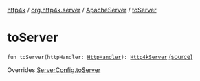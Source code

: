 [http4k](../../index.md) / [org.http4k.server](../index.md) / [ApacheServer](index.md) / [toServer](./to-server.md)

# toServer

`fun toServer(httpHandler: `[`HttpHandler`](../../org.http4k.core/-http-handler.md)`): `[`Http4kServer`](../-http4k-server/index.md) [(source)](https://github.com/http4k/http4k/blob/master/http4k-server-apache/src/main/kotlin/org/http4k/server/ApacheServer.kt#L63)

Overrides [ServerConfig.toServer](../-server-config/to-server.md)

